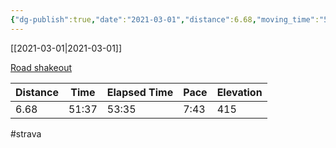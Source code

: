 ```yaml
---
{"dg-publish":true,"date":"2021-03-01","distance":6.68,"moving_time":"51:37","elapsed_time":"53:35","pace":"7:43","total_elevation_gain":415,"url":"https://www.strava.com/activities/4874412126","permalink":"/01-personal/strava/2021-03-01-road-shakeout/","dgPassFrontmatter":true}
---
```



[[2021-03-01\|2021-03-01]]

[Road shakeout](https://www.strava.com/activities/4874412126)

| Distance | Time  | Elapsed Time | Pace | Elevation |
| -------- | ----- | ------------ | ---- | --------- |
| 6.68     | 51:37 | 53:35        | 7:43 | 415       |




#strava
